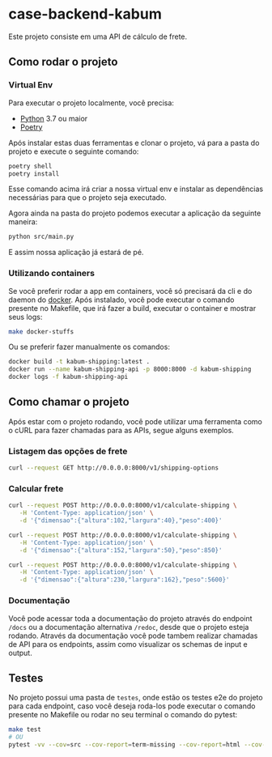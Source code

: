 # case-backend-kabum
 
Este projeto consiste em uma API de cálculo de frete.
 
## Como rodar o projeto
 
### Virtual Env
 
Para executar o projeto localmente, você precisa:
 
- [Python](https://www.python.org/downloads/) 3.7 ou maior
- [Poetry](https://python-poetry.org/)
 
Após instalar estas duas ferramentas e clonar o projeto, vá para a pasta do projeto e execute o seguinte comando:
 
```bash
poetry shell
poetry install
```
 
Esse comando acima irá criar a nossa virtual env e instalar as dependências necessárias para que o projeto seja executado.
 
Agora ainda na pasta do projeto podemos executar a aplicação da seguinte maneira:
 
```bash
python src/main.py
```
 
E assim nossa aplicação já estará de pé.
 
### Utilizando containers
 
Se você preferir rodar a app em containers, você só precisará da cli e do daemon do [docker](https://www.docker.com/). Após instalado, você pode executar o comando presente no Makefile, que irá fazer a build, executar o container e mostrar seus logs:
 
```bash
make docker-stuffs
```
 
Ou se preferir fazer manualmente os comandos:
 
```bash
docker build -t kabum-shipping:latest .
docker run --name kabum-shipping-api -p 8000:8000 -d kabum-shipping
docker logs -f kabum-shipping-api
```

## Como chamar o projeto

Após estar com o projeto rodando, você pode utilizar uma ferramenta como o cURL para fazer chamadas para as APIs, segue alguns exemplos.

### Listagem das opções de frete

```bash
curl --request GET http://0.0.0.0:8000/v1/shipping-options
```

### Calcular frete

```bash
curl --request POST http://0.0.0.0:8000/v1/calculate-shipping \
   -H 'Content-Type: application/json' \
   -d '{"dimensao":{"altura":102,"largura":40},"peso":400}'
```

```bash
curl --request POST http://0.0.0.0:8000/v1/calculate-shipping \
   -H 'Content-Type: application/json' \
   -d '{"dimensao":{"altura":152,"largura":50},"peso":850}'
```

```bash
curl --request POST http://0.0.0.0:8000/v1/calculate-shipping \
   -H 'Content-Type: application/json' \
   -d '{"dimensao":{"altura":230,"largura":162},"peso":5600}'
```

### Documentação

Você pode acessar toda a documentação do projeto através do endpoint `/docs` ou a documentação alternativa `/redoc`, desde que o projeto esteja rodando. Através da documentação você pode tambem realizar chamadas de API para os endpoints, assim como visualizar os schemas de input e output.

## Testes
 
No projeto possui uma pasta de `testes`, onde estão os testes e2e do projeto para cada endpoint, caso você deseja roda-los pode executar o comando presente no Makefile ou rodar no seu terminal o comando do pytest:
 
```bash
make test
# OU
pytest -vv --cov=src --cov-report=term-missing --cov-report=html --cov-fail-under=75
```
